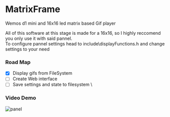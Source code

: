 # MatrixFrame
Wemos d1 mini and 16x16 led matrix based Gif player

All of this software at this stage is made for a 16x16, so I highly reccomend you only use it with said pannel.\
To configure pannel settings head to include\displayFunctions.h and change settings to your need

### Road Map
- [x] Display gifs from FileSystem
- [ ] Create Web interface
- [ ] Save settings and state to filesystem \
### Video Demo
![panel](https://user-images.githubusercontent.com/65686179/179860826-1763d017-e67a-4c39-995c-631de3e2288e.gif)
